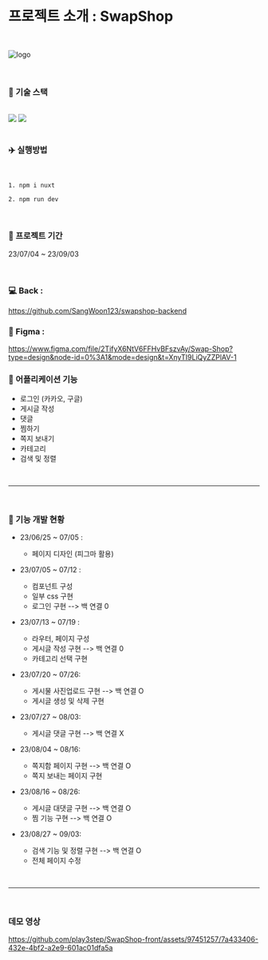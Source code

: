 
<h1>프로젝트 소개 : SwapShop</h1> 
<br>

![logo](https://github.com/play3step/SwapShop-front/assets/97451257/93b9794a-53dd-4ccc-86ce-07ebc4120993)

<br>


### 📖 기술 스택
<br>

<div>
<img src="https://img.shields.io/badge/git-F05032?style=for-the-badge&logo=git&logoColor=white">
<img src="https://img.shields.io/badge/Nuxt.js-00DC82?style=for-the-badge&logo=nuxtdotjs&logoColor=white">
</div>   
<br>


### ✈️ 실행방법
<br>

  ```
  1. npm i nuxt

  2. npm run dev
  ```

<br>

### 📆 프로젝트 기간
23/07/04 ~ 23/09/03

<br>

### 💻 Back : 
https://github.com/SangWoon123/swapshop-backend
<br>
### 🎨 Figma : 
https://www.figma.com/file/2TifyX6NtV6FFHvBFszvAy/Swap-Shop?type=design&node-id=0%3A1&mode=design&t=XnyTI9LiQyZZPlAV-1
<br>


### 📝 어플리케이션 기능
  - 로그인 (카카오, 구글)
  - 게시글 작성
  - 댓글
  - 찜하기
  - 쪽지 보내기
  - 카테고리
  - 검색 및 정렬
    
<br>

---

<br>

### 📝 기능 개발 현황
- 23/06/25 ~ 07/05 :
    - 페이지 디자인 (피그마 활용)
 
- 23/07/05 ~ 07/12 :
    - 컴포넌트 구성
    - 일부 css 구현
    - 로그인 구현 --> 백 연결 0

- 23/07/13 ~ 07/19 :
    - 라우터, 페이지 구성
    - 게시글 작성 구현 --> 백 연결 0
    - 카테고리 선택 구현
 
- 23/07/20 ~ 07/26: 
    - 게시물 사진업로드 구현 --> 백 연결 O
    - 게시글 생성 및 삭제 구현

- 23/07/27 ~ 08/03:
    - 게시글 댓글 구현 --> 백 연결 X

- 23/08/04 ~ 08/16:
    - 쪽지함 페이지 구현 --> 백 연결 O
    - 쪽지 보내는 페이지 구현

 - 23/08/16 ~ 08/26:
    - 게시글 대댓글 구현 --> 백 연결 O
    - 찜 기능 구현 --> 백 연결 O

 - 23/08/27 ~ 09/03:
    - 검색 기능 및 정렬 구현 --> 백 연결 O
    - 전체 페이지 수정
  
<br>

---

<br>

### 데모 영상

https://github.com/play3step/SwapShop-front/assets/97451257/7a433406-432e-4bf2-a2e9-601ac01dfa5a

